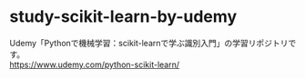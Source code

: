 # study-scikit-learn-by-udemy
Udemy「Pythonで機械学習：scikit-learnで学ぶ識別入門」の学習リポジトリです。  
https://www.udemy.com/python-scikit-learn/
